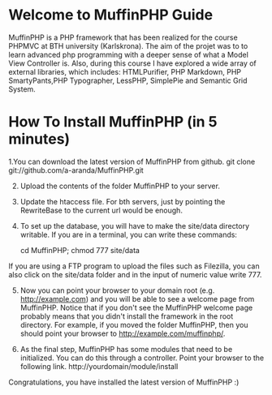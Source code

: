Welcome to MuffinPHP Guide
=========

MuffinPHP is a PHP framework that has been realized for the course PHPMVC at BTH university (Karlskrona). The aim of the projet was to to learn advanced php programming with a deeper sense of what a Model View Controller is. Also, during this course I have explored a wide array of external libraries, which includes: HTMLPurifier, PHP Markdown, PHP SmartyPants,PHP Typographer, LessPHP, SimplePie and Semantic Grid System. 

How To Install MuffinPHP (in 5 minutes)
=========

1.You can download the latest version of MuffinPHP from github.
	git clone git://github.com/a-aranda/MuffinPHP.git

2. Upload the contents of the folder MuffinPHP to your server.

3. Update the htaccess file. For bth servers, just by pointing the RewriteBase to the current url would be enough.

4. To set up the database, you will have to make the site/data directory writable. If you are in a terminal, you can write these commands:

	cd MuffinPHP;
	chmod 777 site/data

If you are using a FTP program to upload the files such as Filezilla, you can also click on the site/data folder and in the input of numeric value write 777.

5. Now you can point your browser to your domain root (e.g. http://example.com) and you will be able to see a welcome page from MuffinPHP. Notice that if you don't see the MuffinPHP welcome page probably means that you didn't install the framework in the root directory. For example, if you moved the folder MuffinPHP, then you should point your browser to http://example.com/muffinphp/.

6. As the final step, MuffinPHP has some modules that need to be initialized. You can do this through a controller. Point your browser to the following link.
	http://yourdomain/module/install

Congratulations, you have installed the latest version of MuffinPHP :)

